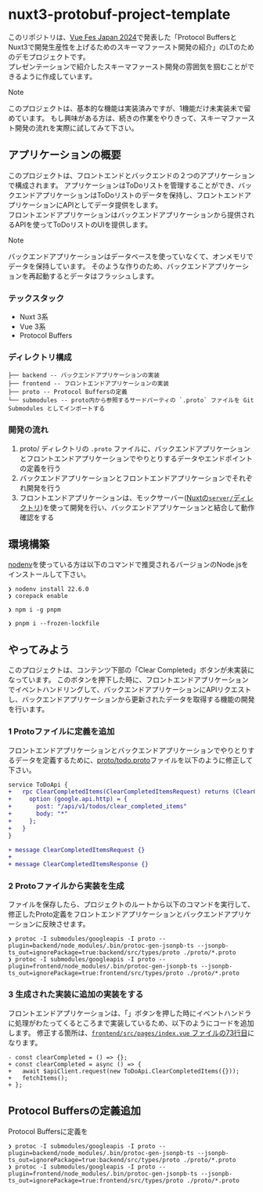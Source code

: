 # nuxt3-protobuf-project-template

このリポジトリは、[Vue Fes Japan 2024](https://vuefes.jp/2024)で発表した「Protocol BuffersとNuxt3で開発生産性を上げるためのスキーマファースト開発の紹介」のLTのためのデモプロジェクトです。  
プレゼンテーションで紹介したスキーマファースト開発の雰囲気を掴むことができるように作成しています。

> [!NOTE]  
> このプロジェクトは、基本的な機能は実装済みですが、1機能だけ未実装未で留めています。
> もし興味がある方は、続きの作業をやりきって、スキーマファースト開発の流れを実際に試してみて下さい。

## アプリケーションの概要

このプロジェクトは、フロントエンドとバックエンドの２つのアプリケーションで構成されます。
アプリケーションはToDoリストを管理することができ、バックエンドアプリケーションはToDoリストのデータを保持し、フロントエンドアプリケーションにAPIとしてデータ提供をします。  
フロントエンドアプリケーションはバックエンドアプリケーションから提供されるAPIを使ってToDoリストのUIを提供します。

> [!NOTE]  
> バックエンドアプリケーションはデータベースを使っていなくて、オンメモリでデータを保持しています。
> そのような作りのため、バックエンドアプリケーションを再起動するとデータはフラッシュします。

### テックスタック

* Nuxt 3系
* Vue 3系
* Protocol Buffers

### ディレクトリ構成

```
├── backend -- バックエンドアプリケーションの実装
├── frontend -- フロントエンドアプリケーションの実装
├── proto -- Protocol Buffersの定義
└── submodules -- proto内から参照するサードパーティの `.proto` ファイルを Git Submodules としてインポートする
```

### 開発の流れ

1. proto/ ディレクトリの `.proto` ファイルに、バックエンドアプリケーションとフロントエンドアプリケーションでやりとりするデータやエンドポイントの定義を行う
2. バックエンドアプリケーションとフロントエンドアプリケーションでそれぞれ開発を行う
3. フロントエンドアプリケーションは、モックサーバー([Nuxtの`server/`ディレクトリ](https://nuxt.com/docs/guide/directory-structure/server))を使って開発を行い、バックエンドアプリケーションと結合して動作確認をする

## 環境構築

[nodenv](https://github.com/nodenv/nodenv)を使っている方は以下のコマンドで推奨されるバージョンのNode.jsをインストールして下さい。

```
❯ nodenv install 22.6.0
❯ corepack enable
```

```
❯ npm i -g pnpm
```

```
❯ pnpm i --frozen-lockfile
```

## やってみよう

このプロジェクトは、コンテンツ下部の「Clear Completed」ボタンが未実装になっています。
このボタンを押下した時に、フロントエンドアプリケーションでイベントハンドリングして、バックエンドアプリケーションにAPIリクエストし、バックエンドアプリケーションから更新されたデータを取得する機能の開発を行います。

### 1 Protoファイルに定義を追加

フロントエンドアプリケーションとバックエンドアプリケーションでやりとりするデータを定義するために、[proto/todo.proto](https://github.com/tokuda109/nuxt3-protobuf-project-template/blob/main/proto/todo.proto)ファイルを以下のように修正して下さい。

```diff
service ToDoApi {
+   rpc ClearCompletedItems(ClearCompletedItemsRequest) returns (ClearCompletedItemsResponse) {
+     option (google.api.http) = {
+       post: "/api/v1/todos/clear_completed_items"
+       body: "*"
+     };
+   }
}

+ message ClearCompletedItemsRequest {}
+ 
+ message ClearCompletedItemsResponse {}
```

### 2 Protoファイルから実装を生成

ファイルを保存したら、プロジェクトのルートから以下のコマンドを実行して、修正したProto定義をフロントエンドアプリケーションとバックエンドアプリケーションに反映させます。

```
❯ protoc -I submodules/googleapis -I proto --plugin=backend/node_modules/.bin/protoc-gen-jsonpb-ts --jsonpb-ts_out=ignorePackage=true:backend/src/types/proto ./proto/*.proto
❯ protoc -I submodules/googleapis -I proto --plugin=frontend/node_modules/.bin/protoc-gen-jsonpb-ts --jsonpb-ts_out=ignorePackage=true:frontend/src/types/proto ./proto/*.proto
```

### 3 生成された実装に追加の実装をする

フロントエンドアプリケーションは、「」ボタンを押した時にイベントハンドラに処理がわたってくるところまで実装しているため、以下のようにコードを追加します。
修正する箇所は、[`frontend/src/pages/index.vue` ファイルの73行目](https://github.com/tokuda109/nuxt3-protobuf-project-template/blob/main/frontend/src/pages/index.vue#L73)になります。

```
- const clearCompleted = () => {};
+ const clearCompleted = async () => {
+   await $apiClient.request(new ToDoApi.ClearCompletedItems({}));
+   fetchItems();
+ };
```

## Protocol Buffersの定義追加

Protocol Buffersに定義を

```
❯ protoc -I submodules/googleapis -I proto --plugin=backend/node_modules/.bin/protoc-gen-jsonpb-ts --jsonpb-ts_out=ignorePackage=true:backend/src/types/proto ./proto/*.proto
❯ protoc -I submodules/googleapis -I proto --plugin=frontend/node_modules/.bin/protoc-gen-jsonpb-ts --jsonpb-ts_out=ignorePackage=true:frontend/src/types/proto ./proto/*.proto
```
